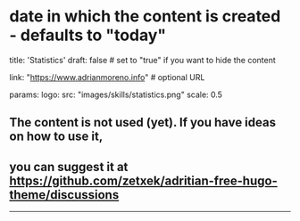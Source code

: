 # date in which the content is created - defaults to "today"
title: 'Statistics'
draft: false # set to "true" if you want to hide the content 

link: "https://www.adrianmoreno.info" # optional URL

params:
    logo:
      src: "images/skills/statistics.png"
      scale: 0.5

        
## The content is not used (yet). If you have ideas on how to use it, 
## you can suggest it at https://github.com/zetxek/adritian-free-hugo-theme/discussions 
---
